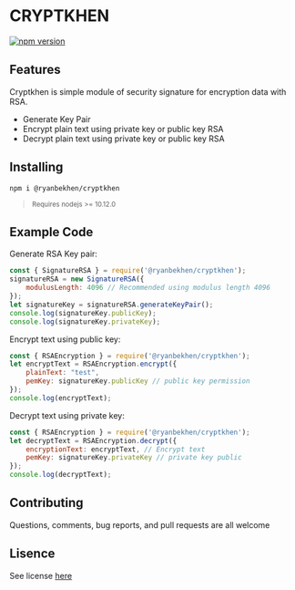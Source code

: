 # CRYPTKHEN
[![npm version](https://badge.fury.io/js/%40ryanbekhen%2Fcryptkhen.svg)](https://badge.fury.io/js/%40ryanbekhen%2Fcryptkhen)

## Features
Cryptkhen is simple module of security signature for encryption data with RSA.

* Generate Key Pair
* Encrypt plain text using private key or public key RSA
* Decrypt plain text using private key or public key RSA

## Installing
```shell script
npm i @ryanbekhen/cryptkhen
```
> <sub>Requires nodejs >= 10.12.0</sub>

## Example Code
Generate RSA Key pair:
```javascript
const { SignatureRSA } = require('@ryanbekhen/cryptkhen');
signatureRSA = new SignatureRSA({
    modulusLength: 4096 // Recommended using modulus length 4096
});
let signatureKey = signatureRSA.generateKeyPair();
console.log(signatureKey.publicKey);
console.log(signatureKey.privateKey);
```

Encrypt text using public key:
```javascript
const { RSAEncryption } = require('@ryanbekhen/cryptkhen');
let encryptText = RSAEncryption.encrypt({
    plainText: "test",
    pemKey: signatureKey.publicKey // public key permission
});
console.log(encryptText);
```

Decrypt text using private key:
```javascript
const { RSAEncryption } = require('@ryanbekhen/cryptkhen');
let decryptText = RSAEncryption.decrypt({
    encryptionText: encryptText, // Encrypt text
    pemKey: signatureKey.privateKey // private key public
});
console.log(decryptText);
```

## Contributing
Questions, comments, bug reports, and pull requests are all welcome

## Lisence
See license [here](https://github.com/ryanbekhen/cryptkhen/blob/master/LICENSE)
